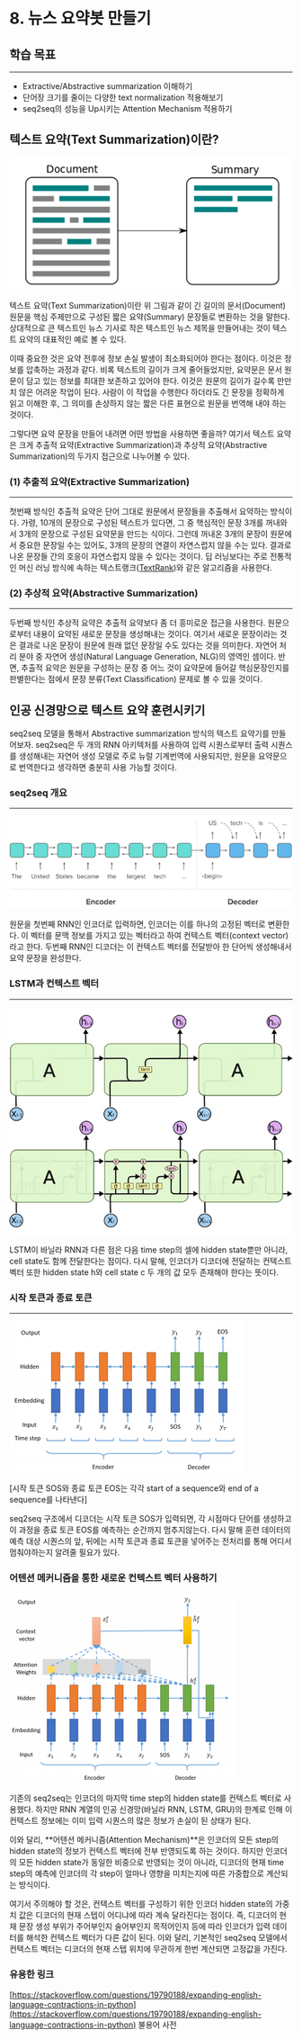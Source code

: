 # 8. 뉴스 요약봇 만들기

## 학습 목표

---

- Extractive/Abstractive summarization 이해하기
- 단어장 크기를 줄이는 다양한 text normalization 적용해보기
- seq2seq의 성능을 Up시키는 Attention Mechanism 적용하기

## 텍스트 요약(Text Summarization)이란?

![images00](./images/images00.png)

텍스트 요약(Text Summarization)이란 위 그림과 같이 긴 길이의 문서(Document) 원문을 핵심 주제만으로 구성된 짧은 요약(Summary) 문장들로 변환하는 것을 말한다. 상대적으로 큰 텍스트인 뉴스 기사로 작은 텍스트인 뉴스 제목을 만들어내는 것이 텍스트 요약의 대표적인 예로 볼 수 있다.

이때 중요한 것은 요약 전후에 정보 손실 발생이 최소화되어야 한다는 점이다. 이것은 정보를 압축하는 과정과 같다. 비록 텍스트의 길이가 크게 줄어들었지만, 요약문은 문서 원문이 담고 있는 정보를 최대한 보존하고 있어야 한다. 이것은 원문의 길이가 길수록 만만치 않은 어려운 작업이 된다. 사람이 이 작업을 수행한다 하더라도 긴 문장을 정확하게 읽고 이해한 후, 그 의미를 손상하지 않는 짧은 다른 표현으로 원문을 번역해 내야 하는 것이다.

그렇다면 요약 문장을 만들어 내려면 어떤 방법을 사용하면 좋을까? 여기서 텍스트 요약은 크게 추출적 요약(Extractive Summarization)과 추상적 요약(Abstractive Summarization)의 두가지 접근으로 나누어볼 수 있다.

### (1) 추출적 요약(Extractive Summarization)

---

첫번째 방식인 추출적 요약은 단어 그대로 원문에서 문장들을 추출해서 요약하는 방식이다. 가령, 10개의 문장으로 구성된 텍스트가 있다면, 그 중 핵심적인 문장 3개를 꺼내와서 3개의 문장으로 구성된 요약문을 만드는 식이다. 그런데 꺼내온 3개의 문장이 원문에서 중요한 문장일 수는 있어도, 3개의 문장의 연결이 자연스럽지 않을 수는 있다. 결과로 나온 문장들 간의 호응이 자연스럽지 않을 수 있다는 것이다. 딥 러닝보다는 주로 전통적인 머신 러닝 방식에 속하는 텍스트랭크([TextRank](https://www.aclweb.org/anthology/W04-3252.pdf))와 같은 알고리즘을 사용한다.

### (2) 추상적 요약(Abstractive Summarization)

---

두번째 방식인 추상적 요약은 추출적 요약보다 좀 더 흥미로운 접근을 사용한다. 원문으로부터 내용이 요약된 새로운 문장을 생성해내는 것이다. 여기서 새로운 문장이라는 것은 결과로 나온 문장이 원문에 원래 없던 문장일 수도 있다는 것을 의미한다. 자연어 처리 분야 중 자연어 생성(Natural Language Generation, NLG)의 영역인 셈이다. 반면, 추출적 요약은 원문을 구성하는 문장 중 어느 것이 요약문에 들어갈 핵심문장인지를 판별한다는 점에서 문장 분류(Text Classification) 문제로 볼 수 있을 것이다.

## 인공 신경망으로 텍스트 요약 훈련시키기

seq2seq 모델을 통해서 Abstractive summarization 방식의 텍스트 요약기를 만들어보자. seq2seq은 두 개의 RNN 아키텍처를 사용하여 입력 시퀀스로부터 출력 시퀀스를 생성해내는 자연어 생성 모델로 주로 뉴럴 기계번역에 사용되지만, 원문을 요약문으로 번역한다고 생각하면 충분히 사용 가능할 것이다.

### seq2seq 개요

---

![images01](./images/images01.png)

원문을 첫번째 RNN인 인코더로 입력하면, 인코더는 이를 하나의 고정된 벡터로 변환한다. 이 벡터를 문맥 정보를 가지고 있는 벡터라고 하여 컨텍스트 벡터(context vector)라고 한다. 두번째 RNN인 디코더는 이 컨텍스트 벡터를 전달받아 한 단어씩 생성해내서 요약 문장을 완성한다.

### LSTM과 컨텍스트 벡터

---

![images02](./images/images02.png)   

LSTM이 바닐라 RNN과 다른 점은 다음 time step의 셀에 hidden state뿐만 아니라, cell state도 함께 전달한다는 점이다. 다시 말해, 인코더가 디코더에 전달하는 컨텍스트 벡터 또한 hidden state h와 cell state c 두 개의 값 모두 존재해야 한다는 뜻이다.

### 시작 토큰과 종료 토큰

---

![images03](./images/images03.png)

[시작 토큰 SOS와 종료 토큰 EOS는 각각 start of a sequence와 end of a sequence를 나타낸다]

seq2seq 구조에서 디코더는 시작 토큰 SOS가 입력되면, 각 시점마다 단어를 생성하고 이 과정을 종료 토큰 EOS를 예측하는 순간까지 멈추지않는다. 다시 말해 훈련 데이터의 예측 대상 시퀀스의 앞, 뒤에는 시작 토큰과 종료 토큰을 넣어주는 전처리를 통해 어디서 멈춰야하는지 알려줄 필요가 있다.

### 어텐션 메커니즘을 통한 새로운 컨텍스트 벡터 사용하기

![images04](./images/images04.png)

기존의 seq2seq는 인코더의 마지막 time step의 hidden state를 컨텍스트 벡터로 사용했다. 하지만 RNN 계열의 인공 신경망(바닐라 RNN, LSTM, GRU)의 한계로 인해 이 컨텍스트 정보에는 이미 입력 시퀀스의 많은 정보가 손실이 된 상태가 된다.

이와 달리, **어텐션 메커니즘(Attention Mechanism)**은 인코더의 모든 step의 hidden state의 정보가 컨텍스트 벡터에 전부 반영되도록 하는 것이다. 하지만 인코더의 모든 hidden state가 동일한 비중으로 반영되는 것이 아니라, 디코더의 현재 time step의 예측에 인코더의 각 step이 얼마나 영향을 미치는지에 따른 가중합으로 계산되는 방식이다.

여기서 주의해야 할 것은, 컨텍스트 벡터를 구성하기 위한 인코더 hidden state의 가중치 값은 디코더의 현재 스텝이 어디냐에 따라 계속 달라진다는 점이다. 즉, 디코더의 현재 문장 생성 부위가 주어부인지 술어부인지 목적어인지 등에 따라 인코더가 입력 데이터를 해석한 컨텍스트 벡터가 다른 값이 된다. 이와 달리, 기본적인 seq2seq 모델에서 컨텍스트 벡터는 디코더의 현재 스텝 위치에 무관하게 한번 계산되면 고정값을 가진다.

### 유용한 링크

[https://stackoverflow.com/questions/19790188/expanding-english-language-contractions-in-python](https://stackoverflow.com/questions/19790188/expanding-english-language-contractions-in-python) 불용어 사전

